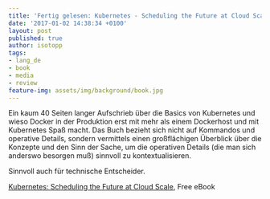```yaml
---
title: 'Fertig gelesen: Kubernetes - Scheduling the Future at Cloud Scale'
date: '2017-01-02 14:38:34 +0100'
layout: post
published: true
author: isotopp
tags:
- lang_de
- book
- media
- review
feature-img: assets/img/background/book.jpg
---
```

Ein kaum 40 Seiten langer Aufschrieb über die Basics von Kubernetes und wieso Docker in der Produktion erst mit mehr als einem Dockerhost und mit Kubernetes Spaß macht. Das Buch bezieht sich nicht auf Kommandos und operative Details, sondern vermittels einen großflächigen Überblick über die Konzepte und den Sinn der Sache, um die operativen Details (die man sich anderswo besorgen muß) sinnvoll zu kontextualisieren.

Sinnvoll auch für technische Entscheider.

[Kubernetes: Scheduling the Future at Cloud Scale](https://www.openshift.com/promotions/kubernetes.html), Free eBook
